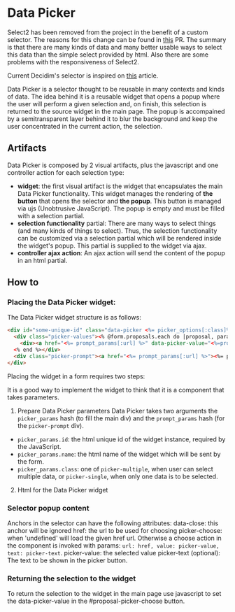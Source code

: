# Data Picker

Select2 has been removed from the project in the benefit of a custom selector. The reasons for this change can be found in [this](https://github.com/decidim/decidim/pull/2330) PR. The summary is that there are many kinds of data and many better usable ways to select this data than the simple select provided by html. Also there are some problems with the responsiveness of Select2.

Current Decidim's selector is inspired on [this](https://medium.com/@mibosc/responsive-design-why-and-how-we-ditched-the-good-old-select-element-bc190d62eff5) article.

Data Picker is a selector thought to be reusable in many contexts and kinds of data. The idea behind it is a reusable widget that opens a popup where the user will perform a given selection and, on finish, this selection is returned to the source widget in the main page. The popup is accompained by a semitransparent layer behind it to blur the background and keep the user concentrated in the current action, the selection.

## Artifacts
Data Picker is composed by 2 visual artifacts, plus the javascript and one controller action for each selection type:
- **widget**: the first visual artifact is the widget that encapsulates the main Data Picker functionality. This widget manages the rendering of __the button__ that opens the selector and __the popup__. This button is managed via ujs (Unobtrusive JavaScript). The popup is empty and must be filled with a selection partial.
- **selection functionality** partial: There are many ways to select things (and many kinds of things to select). Thus, the selection functionality can be customized via a selection partial which will be rendered inside the widget's popup. This partial is supplied to the widget via ajax.
- **controller ajax action**: An ajax action will send the content of the popup in an html partial.

## How to
### Placing the Data Picker widget:
The Data Picker widget structure is as follows:
```html
<div id="some-unique-id" class="data-picker <%= picker_options[:class]%>" data-picker-name="<%=picker_options[:name]%>">
  <div class="picker-values"><% @form.proposals.each do |proposal, params| %>
    <div><a href="<%= prompt_params[:url] %>" data-picker-value="<%=proposal%>"><%=proposal%></a></div>
  <% end %></div>
  <div class="picker-prompt"><a href="<%= prompt_params[:url] %>"><%= prompt_params[:text] %></a></div>
</div>
```

Placing the widget in a form requires two steps:

It is a good way to implement the widget to think that it is a component that takes parameters.
1. Prepare Data Picker parameters
Data Picker takes two arguments the `picker_params` hash (to fill the main div) and the `prompt_params` hash (for the `picker-prompt` div).
  - `picker_params.id`: the html unique id of the widget instance, required by the JavaScript.
  - `picker_params.name`: the html name of the widget which will be sent by the form.
  - `picker_params.class`: one of `picker-multiple`, when user can select multiple data, or `picker-single`, when only one data is to be selected.

2. Html for the Data Picker widget

### Selector popup content

Anchors in the selector can have the following attributes:
data-close: this anchor will be ignored
href: the url to be used for choosing
picker-choose: when 'undefined' will load the given href url. Otherwise a choose action in the component is invoked with params: `url: href, value: picker-value, text: picker-text`.
picker-value: the selected value
picker-text (optional): The text to be shown in the picker button.

### Returning the selection to the widget
To return the selection to the widget in the main page use javascript to set the data-picker-value in the #proposal-picker-choose button.
